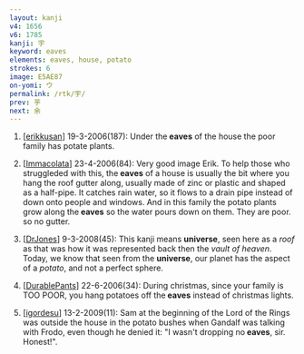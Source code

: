 ```yaml
---
layout: kanji
v4: 1656
v6: 1785
kanji: 宇
keyword: eaves
elements: eaves, house, potato
strokes: 6
image: E5AE87
on-yomi: ウ
permalink: /rtk/宇/
prev: 芋
next: 余
---
```


1) [<a href="http://kanji.koohii.com/profile/erikkusan">erikkusan</a>] 19-3-2006(187): Under the<strong> eaves</strong> of the house the poor family has potate plants.

2) [<a href="http://kanji.koohii.com/profile/Immacolata">Immacolata</a>] 23-4-2006(84): Very good image Erik. To help those who struggleded with this, the<strong> eaves</strong> of a house is usually the bit where you hang the roof gutter along, usually made of zinc or plastic and shaped as a half-pipe. It catches rain water, so it flows to a drain pipe instead of down onto people and windows. And in this family the potato plants grow along the<strong> eaves</strong> so the water pours down on them. They are poor. so no gutter.

3) [<a href="http://kanji.koohii.com/profile/DrJones">DrJones</a>] 9-3-2008(45): This kanji means <strong>universe</strong>, seen here as a <em>roof</em> as that was how it was represented back then the <em>vault of heaven</em>. Today, we know that seen from the <strong>universe</strong>, our planet has the aspect of a <em>potato</em>, and not a perfect sphere.

4) [<a href="http://kanji.koohii.com/profile/DurablePants">DurablePants</a>] 22-6-2006(34): During christmas, since your family is TOO POOR, you hang potatoes off the<strong> eaves</strong> instead of christmas lights.

5) [<a href="http://kanji.koohii.com/profile/igordesu">igordesu</a>] 13-2-2009(11): Sam at the beginning of the Lord of the Rings was outside the house in the potato bushes when Gandalf was talking with Frodo, even though he denied it: &quot;I wasn&#039;t dropping no<strong> eaves</strong>, sir. Honest!&quot;.

